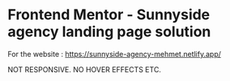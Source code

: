 # Frontend Mentor - Sunnyside agency landing page solution

For the website : https://sunnyside-agency-mehmet.netlify.app/ 

NOT RESPONSIVE.
NO HOVER EFFECTS ETC.